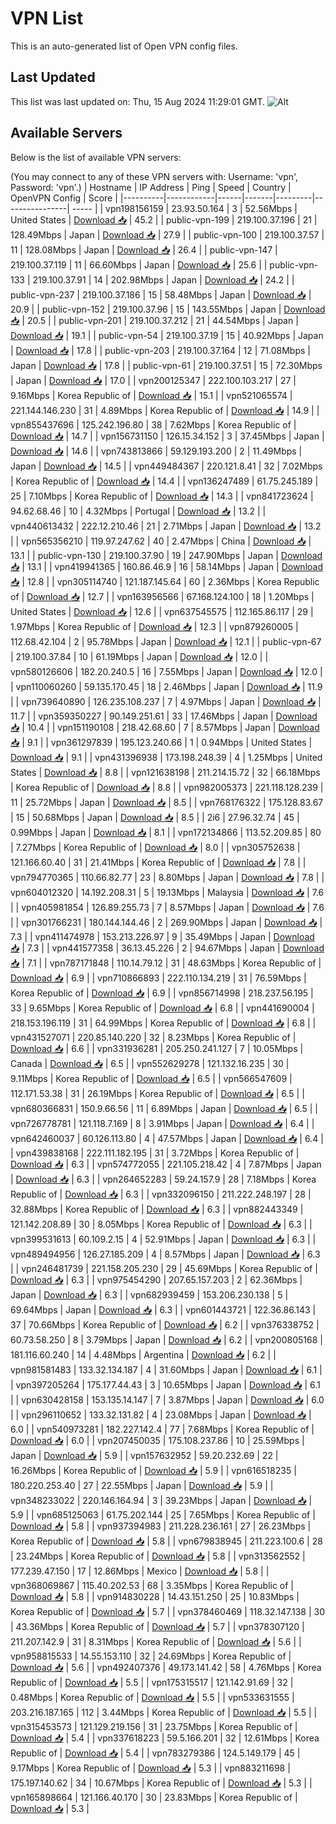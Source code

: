 # VPN List

This is an auto-generated list of Open VPN config files.

## Last Updated

This list was last updated on: Thu, 15 Aug 2024 11:29:01 GMT.
![Alt](https://repobeats.axiom.co/api/embed/186b98318ef1479477931607c1ad7d823f12451f.svg "Repobeats analytics image")

## Available Servers

Below is the list of available VPN servers:

(You may connect to any of these VPN servers with: Username: 'vpn', Password: 'vpn'.)
| Hostname | IP Address | Ping | Speed | Country | OpenVPN Config | Score |
|----------|------------|------|-------|---------|----------------| ----- |
| vpn198156159 | 23.93.50.164 | 3 | 52.56Mbps | United States | [Download 📥](./configs/server_0_US.ovpn) | 45.2 |
| public-vpn-199 | 219.100.37.196 | 21 | 128.49Mbps | Japan | [Download 📥](./configs/server_1_JP.ovpn) | 27.9 |
| public-vpn-100 | 219.100.37.57 | 11 | 128.08Mbps | Japan | [Download 📥](./configs/server_2_JP.ovpn) | 26.4 |
| public-vpn-147 | 219.100.37.119 | 11 | 66.60Mbps | Japan | [Download 📥](./configs/server_3_JP.ovpn) | 25.6 |
| public-vpn-133 | 219.100.37.91 | 14 | 202.98Mbps | Japan | [Download 📥](./configs/server_4_JP.ovpn) | 24.2 |
| public-vpn-237 | 219.100.37.186 | 15 | 58.48Mbps | Japan | [Download 📥](./configs/server_5_JP.ovpn) | 20.9 |
| public-vpn-152 | 219.100.37.96 | 15 | 143.55Mbps | Japan | [Download 📥](./configs/server_6_JP.ovpn) | 20.5 |
| public-vpn-201 | 219.100.37.212 | 21 | 44.54Mbps | Japan | [Download 📥](./configs/server_7_JP.ovpn) | 19.1 |
| public-vpn-54 | 219.100.37.19 | 15 | 40.92Mbps | Japan | [Download 📥](./configs/server_8_JP.ovpn) | 17.8 |
| public-vpn-203 | 219.100.37.164 | 12 | 71.08Mbps | Japan | [Download 📥](./configs/server_9_JP.ovpn) | 17.8 |
| public-vpn-61 | 219.100.37.51 | 15 | 72.30Mbps | Japan | [Download 📥](./configs/server_10_JP.ovpn) | 17.0 |
| vpn200125347 | 222.100.103.217 | 27 | 9.16Mbps | Korea Republic of | [Download 📥](./configs/server_11_KR.ovpn) | 15.1 |
| vpn521065574 | 221.144.146.230 | 31 | 4.89Mbps | Korea Republic of | [Download 📥](./configs/server_12_KR.ovpn) | 14.9 |
| vpn855437696 | 125.242.196.80 | 38 | 7.62Mbps | Korea Republic of | [Download 📥](./configs/server_13_KR.ovpn) | 14.7 |
| vpn156731150 | 126.15.34.152 | 3 | 37.45Mbps | Japan | [Download 📥](./configs/server_14_JP.ovpn) | 14.6 |
| vpn743813866 | 59.129.193.200 | 2 | 11.49Mbps | Japan | [Download 📥](./configs/server_15_JP.ovpn) | 14.5 |
| vpn449484367 | 220.121.8.41 | 32 | 7.02Mbps | Korea Republic of | [Download 📥](./configs/server_16_KR.ovpn) | 14.4 |
| vpn136247489 | 61.75.245.189 | 25 | 7.10Mbps | Korea Republic of | [Download 📥](./configs/server_17_KR.ovpn) | 14.3 |
| vpn841723624 | 94.62.68.46 | 10 | 4.32Mbps | Portugal | [Download 📥](./configs/server_18_PT.ovpn) | 13.2 |
| vpn440613432 | 222.12.210.46 | 21 | 2.71Mbps | Japan | [Download 📥](./configs/server_19_JP.ovpn) | 13.2 |
| vpn565356210 | 119.97.247.62 | 40 | 2.47Mbps | China | [Download 📥](./configs/server_20_CN.ovpn) | 13.1 |
| public-vpn-130 | 219.100.37.90 | 19 | 247.90Mbps | Japan | [Download 📥](./configs/server_21_JP.ovpn) | 13.1 |
| vpn419941365 | 160.86.46.9 | 16 | 58.14Mbps | Japan | [Download 📥](./configs/server_22_JP.ovpn) | 12.8 |
| vpn305114740 | 121.187.145.64 | 60 | 2.36Mbps | Korea Republic of | [Download 📥](./configs/server_23_KR.ovpn) | 12.7 |
| vpn163956566 | 67.168.124.100 | 18 | 1.20Mbps | United States | [Download 📥](./configs/server_24_US.ovpn) | 12.6 |
| vpn637545575 | 112.165.86.117 | 29 | 1.97Mbps | Korea Republic of | [Download 📥](./configs/server_25_KR.ovpn) | 12.3 |
| vpn879260005 | 112.68.42.104 | 2 | 95.78Mbps | Japan | [Download 📥](./configs/server_26_JP.ovpn) | 12.1 |
| public-vpn-67 | 219.100.37.84 | 10 | 61.19Mbps | Japan | [Download 📥](./configs/server_27_JP.ovpn) | 12.0 |
| vpn580126606 | 182.20.240.5 | 16 | 7.55Mbps | Japan | [Download 📥](./configs/server_28_JP.ovpn) | 12.0 |
| vpn110060260 | 59.135.170.45 | 18 | 2.46Mbps | Japan | [Download 📥](./configs/server_29_JP.ovpn) | 11.9 |
| vpn739640890 | 126.235.108.237 | 7 | 4.97Mbps | Japan | [Download 📥](./configs/server_30_JP.ovpn) | 11.7 |
| vpn359350227 | 90.149.251.61 | 33 | 17.46Mbps | Japan | [Download 📥](./configs/server_31_JP.ovpn) | 10.4 |
| vpn151190108 | 218.42.68.60 | 7 | 8.57Mbps | Japan | [Download 📥](./configs/server_32_JP.ovpn) | 9.1 |
| vpn361297839 | 195.123.240.66 | 1 | 0.94Mbps | United States | [Download 📥](./configs/server_33_US.ovpn) | 9.1 |
| vpn431396938 | 173.198.248.39 | 4 | 1.25Mbps | United States | [Download 📥](./configs/server_34_US.ovpn) | 8.8 |
| vpn121638198 | 211.214.15.72 | 32 | 66.18Mbps | Korea Republic of | [Download 📥](./configs/server_35_KR.ovpn) | 8.8 |
| vpn982005373 | 221.118.128.239 | 11 | 25.72Mbps | Japan | [Download 📥](./configs/server_36_JP.ovpn) | 8.5 |
| vpn768176322 | 175.128.83.67 | 15 | 50.68Mbps | Japan | [Download 📥](./configs/server_37_JP.ovpn) | 8.5 |
| 2i6 | 27.96.32.74 | 45 | 0.99Mbps | Japan | [Download 📥](./configs/server_38_JP.ovpn) | 8.1 |
| vpn172134866 | 113.52.209.85 | 80 | 7.27Mbps | Korea Republic of | [Download 📥](./configs/server_39_KR.ovpn) | 8.0 |
| vpn305752638 | 121.166.60.40 | 31 | 21.41Mbps | Korea Republic of | [Download 📥](./configs/server_40_KR.ovpn) | 7.8 |
| vpn794770365 | 110.66.82.77 | 23 | 8.80Mbps | Japan | [Download 📥](./configs/server_41_JP.ovpn) | 7.8 |
| vpn604012320 | 14.192.208.31 | 5 | 19.13Mbps | Malaysia | [Download 📥](./configs/server_42_MY.ovpn) | 7.6 |
| vpn405981854 | 126.89.255.73 | 7 | 8.57Mbps | Japan | [Download 📥](./configs/server_43_JP.ovpn) | 7.6 |
| vpn301766231 | 180.144.144.46 | 2 | 269.90Mbps | Japan | [Download 📥](./configs/server_44_JP.ovpn) | 7.3 |
| vpn411474978 | 153.213.226.97 | 9 | 35.49Mbps | Japan | [Download 📥](./configs/server_45_JP.ovpn) | 7.3 |
| vpn441577358 | 36.13.45.226 | 2 | 94.67Mbps | Japan | [Download 📥](./configs/server_46_JP.ovpn) | 7.1 |
| vpn787171848 | 110.14.79.12 | 31 | 48.63Mbps | Korea Republic of | [Download 📥](./configs/server_47_KR.ovpn) | 6.9 |
| vpn710866893 | 222.110.134.219 | 31 | 76.59Mbps | Korea Republic of | [Download 📥](./configs/server_48_KR.ovpn) | 6.9 |
| vpn856714998 | 218.237.56.195 | 33 | 9.65Mbps | Korea Republic of | [Download 📥](./configs/server_49_KR.ovpn) | 6.8 |
| vpn441690004 | 218.153.196.119 | 31 | 64.99Mbps | Korea Republic of | [Download 📥](./configs/server_50_KR.ovpn) | 6.8 |
| vpn431527071 | 220.85.140.220 | 32 | 8.23Mbps | Korea Republic of | [Download 📥](./configs/server_51_KR.ovpn) | 6.6 |
| vpn331936281 | 205.250.241.127 | 7 | 10.05Mbps | Canada | [Download 📥](./configs/server_52_CA.ovpn) | 6.5 |
| vpn552629278 | 121.132.16.235 | 30 | 9.11Mbps | Korea Republic of | [Download 📥](./configs/server_53_KR.ovpn) | 6.5 |
| vpn566547609 | 112.171.53.38 | 31 | 26.19Mbps | Korea Republic of | [Download 📥](./configs/server_54_KR.ovpn) | 6.5 |
| vpn680366831 | 150.9.66.56 | 11 | 6.89Mbps | Japan | [Download 📥](./configs/server_55_JP.ovpn) | 6.5 |
| vpn726778781 | 121.118.7.169 | 8 | 3.91Mbps | Japan | [Download 📥](./configs/server_56_JP.ovpn) | 6.4 |
| vpn642460037 | 60.126.113.80 | 4 | 47.57Mbps | Japan | [Download 📥](./configs/server_57_JP.ovpn) | 6.4 |
| vpn439838168 | 222.111.182.195 | 31 | 3.72Mbps | Korea Republic of | [Download 📥](./configs/server_58_KR.ovpn) | 6.3 |
| vpn574772055 | 221.105.218.42 | 4 | 7.87Mbps | Japan | [Download 📥](./configs/server_59_JP.ovpn) | 6.3 |
| vpn264652283 | 59.24.157.9 | 28 | 7.18Mbps | Korea Republic of | [Download 📥](./configs/server_60_KR.ovpn) | 6.3 |
| vpn332096150 | 211.222.248.197 | 28 | 32.88Mbps | Korea Republic of | [Download 📥](./configs/server_61_KR.ovpn) | 6.3 |
| vpn882443349 | 121.142.208.89 | 30 | 8.05Mbps | Korea Republic of | [Download 📥](./configs/server_62_KR.ovpn) | 6.3 |
| vpn399531613 | 60.109.2.15 | 4 | 52.91Mbps | Japan | [Download 📥](./configs/server_63_JP.ovpn) | 6.3 |
| vpn489494956 | 126.27.185.209 | 4 | 8.57Mbps | Japan | [Download 📥](./configs/server_64_JP.ovpn) | 6.3 |
| vpn246481739 | 221.158.205.230 | 29 | 45.69Mbps | Korea Republic of | [Download 📥](./configs/server_65_KR.ovpn) | 6.3 |
| vpn975454290 | 207.65.157.203 | 2 | 62.36Mbps | Japan | [Download 📥](./configs/server_66_JP.ovpn) | 6.3 |
| vpn682939459 | 153.206.230.138 | 5 | 69.64Mbps | Japan | [Download 📥](./configs/server_67_JP.ovpn) | 6.3 |
| vpn601443721 | 122.36.86.143 | 37 | 70.66Mbps | Korea Republic of | [Download 📥](./configs/server_68_KR.ovpn) | 6.2 |
| vpn376338752 | 60.73.58.250 | 8 | 3.79Mbps | Japan | [Download 📥](./configs/server_69_JP.ovpn) | 6.2 |
| vpn200805168 | 181.116.60.240 | 14 | 4.48Mbps | Argentina | [Download 📥](./configs/server_70_AR.ovpn) | 6.2 |
| vpn981581483 | 133.32.134.187 | 4 | 31.60Mbps | Japan | [Download 📥](./configs/server_71_JP.ovpn) | 6.1 |
| vpn397205264 | 175.177.44.43 | 3 | 10.65Mbps | Japan | [Download 📥](./configs/server_72_JP.ovpn) | 6.1 |
| vpn630428158 | 153.135.14.147 | 7 | 3.87Mbps | Japan | [Download 📥](./configs/server_73_JP.ovpn) | 6.0 |
| vpn296110652 | 133.32.131.82 | 4 | 23.08Mbps | Japan | [Download 📥](./configs/server_74_JP.ovpn) | 6.0 |
| vpn540973281 | 182.227.142.4 | 77 | 7.68Mbps | Korea Republic of | [Download 📥](./configs/server_75_KR.ovpn) | 6.0 |
| vpn207450035 | 175.108.237.86 | 10 | 25.59Mbps | Japan | [Download 📥](./configs/server_76_JP.ovpn) | 5.9 |
| vpn157632952 | 59.20.232.69 | 22 | 16.26Mbps | Korea Republic of | [Download 📥](./configs/server_77_KR.ovpn) | 5.9 |
| vpn616518235 | 180.220.253.40 | 27 | 22.55Mbps | Japan | [Download 📥](./configs/server_78_JP.ovpn) | 5.9 |
| vpn348233022 | 220.146.164.94 | 3 | 39.23Mbps | Japan | [Download 📥](./configs/server_79_JP.ovpn) | 5.9 |
| vpn685125063 | 61.75.202.144 | 25 | 7.65Mbps | Korea Republic of | [Download 📥](./configs/server_80_KR.ovpn) | 5.8 |
| vpn937394983 | 211.228.236.161 | 27 | 26.23Mbps | Korea Republic of | [Download 📥](./configs/server_81_KR.ovpn) | 5.8 |
| vpn679838945 | 211.223.100.6 | 28 | 23.24Mbps | Korea Republic of | [Download 📥](./configs/server_82_KR.ovpn) | 5.8 |
| vpn313562552 | 177.239.47.150 | 17 | 12.86Mbps | Mexico | [Download 📥](./configs/server_83_MX.ovpn) | 5.8 |
| vpn368069867 | 115.40.202.53 | 68 | 3.35Mbps | Korea Republic of | [Download 📥](./configs/server_84_KR.ovpn) | 5.8 |
| vpn914830228 | 14.43.151.250 | 25 | 10.83Mbps | Korea Republic of | [Download 📥](./configs/server_85_KR.ovpn) | 5.7 |
| vpn378460469 | 118.32.147.138 | 30 | 43.36Mbps | Korea Republic of | [Download 📥](./configs/server_86_KR.ovpn) | 5.7 |
| vpn378307120 | 211.207.142.9 | 31 | 8.31Mbps | Korea Republic of | [Download 📥](./configs/server_87_KR.ovpn) | 5.6 |
| vpn958815533 | 14.55.153.110 | 32 | 24.69Mbps | Korea Republic of | [Download 📥](./configs/server_88_KR.ovpn) | 5.6 |
| vpn492407376 | 49.173.141.42 | 58 | 4.76Mbps | Korea Republic of | [Download 📥](./configs/server_89_KR.ovpn) | 5.5 |
| vpn175315517 | 121.142.91.69 | 32 | 0.48Mbps | Korea Republic of | [Download 📥](./configs/server_90_KR.ovpn) | 5.5 |
| vpn533631555 | 203.216.187.165 | 112 | 3.44Mbps | Korea Republic of | [Download 📥](./configs/server_91_KR.ovpn) | 5.5 |
| vpn315453573 | 121.129.219.156 | 31 | 23.75Mbps | Korea Republic of | [Download 📥](./configs/server_92_KR.ovpn) | 5.4 |
| vpn337618223 | 59.5.166.201 | 32 | 12.61Mbps | Korea Republic of | [Download 📥](./configs/server_93_KR.ovpn) | 5.4 |
| vpn783279386 | 124.5.149.179 | 45 | 9.17Mbps | Korea Republic of | [Download 📥](./configs/server_94_KR.ovpn) | 5.3 |
| vpn883211698 | 175.197.140.62 | 34 | 10.67Mbps | Korea Republic of | [Download 📥](./configs/server_95_KR.ovpn) | 5.3 |
| vpn165898664 | 121.166.40.170 | 30 | 23.83Mbps | Korea Republic of | [Download 📥](./configs/server_96_KR.ovpn) | 5.3 |
